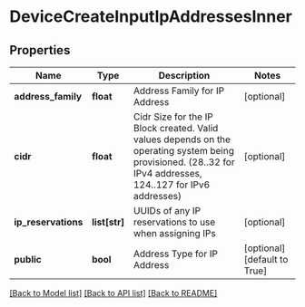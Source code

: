 # DeviceCreateInputIpAddressesInner


## Properties
Name | Type | Description | Notes
------------ | ------------- | ------------- | -------------
**address_family** | **float** | Address Family for IP Address | [optional] 
**cidr** | **float** | Cidr Size for the IP Block created. Valid values depends on the operating system being provisioned. (28..32 for IPv4 addresses, 124..127 for IPv6 addresses) | [optional] 
**ip_reservations** | **list[str]** | UUIDs of any IP reservations to use when assigning IPs | [optional] 
**public** | **bool** | Address Type for IP Address | [optional] [default to True]

[[Back to Model list]](../README.md#documentation-for-models) [[Back to API list]](../README.md#documentation-for-api-endpoints) [[Back to README]](../README.md)


